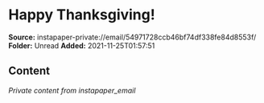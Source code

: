 # Happy Thanksgiving!

**Source:** instapaper-private://email/54971728ccb46bf74df338fe84d8553f/
**Folder:** Unread
**Added:** 2021-11-25T01:57:51




## Content
*Private content from instapaper_email*
